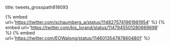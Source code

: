 title: tweets_grosspath818093

{% embed url='https://twitter.com/schaumberg_a/status/1148275741961981954' %}
{% embed url='https://twitter.com/kis_lorand/status/1147945501280669698' %}
{% embed url='https://twitter.com/EOWalong/status/1146013547878604801' %}
